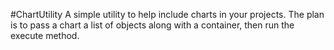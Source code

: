 #ChartUtility
A simple utility to help include charts in your projects. The plan is to pass a chart a list of objects along with a container, then run the execute method.

